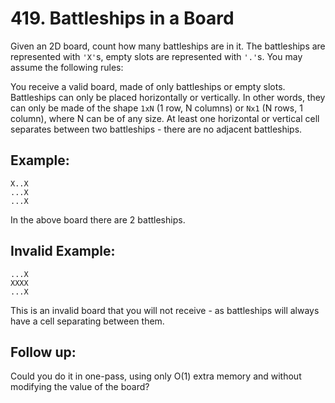 # 419. Battleships in a Board

Given an 2D board, count how many battleships are in it. The battleships are represented with `'X'`s, empty slots are represented with `'.'`s. You may assume the following rules:

You receive a valid board, made of only battleships or empty slots.
Battleships can only be placed horizontally or vertically. In other words, they can only be made of the shape `1xN` (1 row, N columns) or `Nx1` (N rows, 1 column), where N can be of any size.
At least one horizontal or vertical cell separates between two battleships - there are no adjacent battleships.

## Example:
```
X..X
...X
...X
```
In the above board there are 2 battleships.

## Invalid Example:
```
...X
XXXX
...X
```
This is an invalid board that you will not receive - as battleships will always have a cell separating between them.

## Follow up:

Could you do it in one-pass, using only O(1) extra memory and without modifying the value of the board?